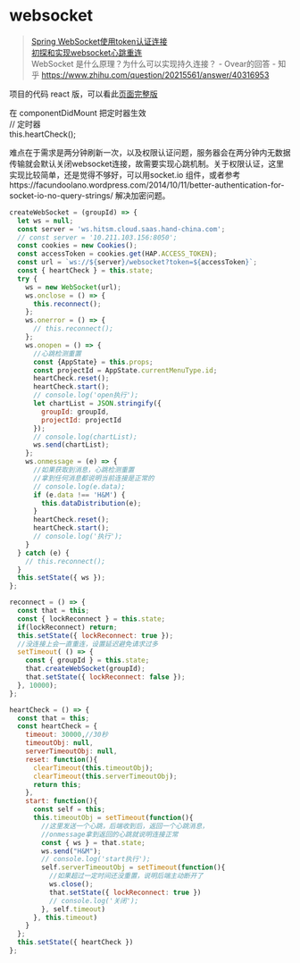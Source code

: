 # websocket

> [Spring WebSocket使用token认证连接](https://blog.csdn.net/lnkToKing/article/details/78341204)  
[初探和实现websocket心跳重连](https://www.cnblogs.com/1wen/p/5808276.html)  
WebSocket 是什么原理？为什么可以实现持久连接？ - Ovear的回答 - 知乎
https://www.zhihu.com/question/20215561/answer/40316953

项目的代码 react 版，可以看此[页面完整版](https://github.com/dawven/websocket/blob/master/spKanban.js)

在 componentDidMount 把定时器生效  
// 定时器  
this.heartCheck();  

难点在于需求是两分钟刷新一次，以及权限认证问题，服务器会在两分钟内无数据传输就会默认关闭websocket连接，故需要实现心跳机制。关于权限认证，这里实现比较简单，还是觉得不够好，可以用socket.io 组件，或者参考https://facundoolano.wordpress.com/2014/10/11/better-authentication-for-socket-io-no-query-strings/ 解决加密问题。

```javascript
createWebSocket = (groupId) => {
  let ws = null;
  const server = 'ws.hitsm.cloud.saas.hand-china.com';
  // const server = '10.211.103.156:8050';
  const cookies = new Cookies();
  const accessToken = cookies.get(HAP.ACCESS_TOKEN);
  const url = `ws://${server}/websocket?token=${accessToken}`;
  const { heartCheck } = this.state;
  try {
    ws = new WebSocket(url);
    ws.onclose = () => {
      this.reconnect();
    };
    ws.onerror = () => {
      // this.reconnect();
    };
    ws.onopen = () => {
      //心跳检测重置
      const {AppState} = this.props;
      const projectId = AppState.currentMenuType.id;
      heartCheck.reset();
      heartCheck.start();
      // console.log('open执行');
      let chartList = JSON.stringify({
        groupId: groupId,
        projectId: projectId
      });
      // console.log(chartList);
      ws.send(chartList);
    };
    ws.onmessage = (e) => {
      //如果获取到消息，心跳检测重置
      //拿到任何消息都说明当前连接是正常的
      // console.log(e.data);
      if (e.data !== 'H&M') {
        this.dataDistribution(e);
      }
      heartCheck.reset();
      heartCheck.start();
      // console.log('执行');
    }
  } catch (e) {
    // this.reconnect();
  }
  this.setState({ ws });
};

reconnect = () => {
  const that = this;
  const { lockReconnect } = this.state;
  if(lockReconnect) return;
  this.setState({ lockReconnect: true });
  //没连接上会一直重连，设置延迟避免请求过多
  setTimeout( () => {
    const { groupId } = this.state;
    that.createWebSocket(groupId);
    that.setState({ lockReconnect: false });
  }, 10000);
};

heartCheck = () => {
  const that = this;
  const heartCheck = {
    timeout: 30000,//30秒
    timeoutObj: null,
    serverTimeoutObj: null,
    reset: function(){
      clearTimeout(this.timeoutObj);
      clearTimeout(this.serverTimeoutObj);
      return this;
    },
    start: function(){
      const self = this;
      this.timeoutObj = setTimeout(function(){
        //这里发送一个心跳，后端收到后，返回一个心跳消息，
        //onmessage拿到返回的心跳就说明连接正常
        const { ws } = that.state;
        ws.send("H&M");
        // console.log('start执行');
        self.serverTimeoutObj = setTimeout(function(){
          //如果超过一定时间还没重置，说明后端主动断开了
          ws.close();
          that.setState({ lockReconnect: true })
          // console.log('关闭');
        }, self.timeout)
      }, this.timeout)
    }
  };
  this.setState({ heartCheck })
};
```


